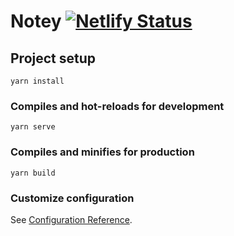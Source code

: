 # Notey [![Netlify Status](https://api.netlify.com/api/v1/badges/c8a086ad-defd-45f0-975c-caebc9d27dee/deploy-status)](https://app.netlify.com/sites/noteysmudger/deploys)

## Project setup
```
yarn install
```

### Compiles and hot-reloads for development
```
yarn serve
```

### Compiles and minifies for production
```
yarn build
```

### Customize configuration
See [Configuration Reference](https://cli.vuejs.org/config/).
